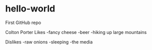# hello-world
First GitHub repo

Colton Porter
Likes
-fancy cheese
-beer
-hiking up large mountains

Dislikes
-raw onions
-sleeping
-the media
